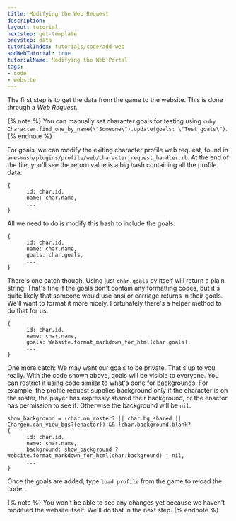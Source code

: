 ```yaml
---
title: Modifying the Web Request
description: 
layout: tutorial
nextstep: get-template
prevstep: data
tutorialIndex: tutorials/code/add-web
addWebTutorial: true
tutorialName: Modifying the Web Portal
tags:
- code
- website
---
```


The first step is to get the data from the game to the website.  This is done through a *Web Request*.

{% note %} 
You can manually set character goals for testing using `ruby Character.find_one_by_name(\"Someone\").update(goals: \"Test goals\")`.
{% endnote %}


For goals, we can modify the exiting character profile web request, found in `aresmush/plugins/profile/web/character_request_handler.rb`.  At the end of the file, you'll see the return value is a big hash containing all the profile data:

    {
          id: char.id,
          name: char.name,
          ...
    }


All we need to do is modify this hash to include the goals:

    {
          id: char.id,
          name: char.name,
          goals: char.goals,
          ...
    }

There's one catch though.  Using just `char.goals` by itself will return a plain string.  That's fine if the goals don't contain any formatting codes, but it's quite likely that someone would use ansi or carriage returns in their goals.  We'll want to format it more nicely.  Fortunately there's a helper method to do that for us:

    {
          id: char.id,
          name: char.name,
          goals: Website.format_markdown_for_html(char.goals),
          ...
    }

One more catch:  We may want our goals to be private.  That's up to you, really.  With the code shown above, goals will be visible to everyone.  You can restrict it using code similar to what's done for backgrounds.  For example, the profile request supplies background only if the character is on the roster, the player has expressly shared their background, or the enactor has permission to see it.  Otherwise the background will be `nil`.

    show_background = (char.on_roster? || char.bg_shared || Chargen.can_view_bgs?(enactor)) && !char.background.blank?
    {
          id: char.id,
          name: char.name,
          background: show_background ? Website.format_markdown_for_html(char.background) : nil,
          ...
    }

Once the goals are added, type `load profile` from the game to reload the code.

{% note %} 
You won't be able to see any changes yet because we haven't modified the website itself.  We'll do that in the next step.
{% endnote %}
